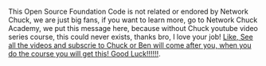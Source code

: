 This Open Source Foundation Code is not related or endored by Network Chuck, we are just big fans, if you want to learn more, go to Network Chuck Academy,  we put this message here, because without Chuck youtube video series course, this could never exists, thanks bro, I love your job!
[Like, See all the videos and subscrie to Chuck or Ben will come after you, when you do the course you will get this! Good Luck!!!!!!](https://www.youtube.com/watch?v=mRMmlo_Uqcs).